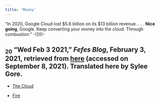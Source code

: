 ```yaml
---
title: 'Money'
---
```

“In 2020, Google Cloud lost $5.6
billion on its $13 billion revenue. . . . **Nice going**, Google. Keep converting your money
into the cloud. Through combustion.” -!20!-
## <sub class="subscript">**20**</sub> “Wed Feb 3 2021,” _Fefes Blog_, February 3, 2021, retrieved from <u>[here</u>](https://blog.fefe.de/?ts=9ee433ae) (accessed on September 8, 2021). Translated here by Sylee Gore.

* [The Cloud](Clouds_en)

* [Fire](Fire_en)

